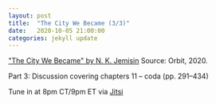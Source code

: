 ```yaml
---
layout: post
title:  "The City We Became (3/3)"
date:   2020-10-05 21:00:00
categories: jekyll update
---
```


["The City We Became" by N. K. Jemisin](https://bookshop.org/a/13448/9780316509848) Source: Orbit, 2020. 

Part 3: Discussion covering chapters 11 – coda (pp. 291–434)

Tune in at 8pm CT/9pm ET via [Jitsi](https://meet.jit.si/CivicTechBookClub)
